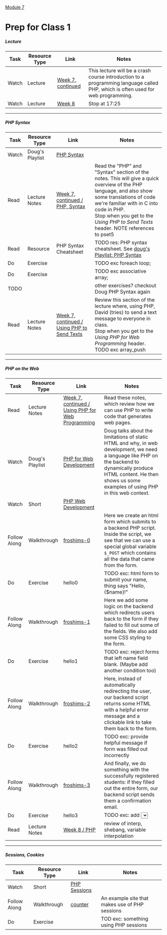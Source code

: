 [Module 7](../)

# Prep for Class 1

##### Lecture
Task | Resource Type | Link | Notes
-----|------|------|------
Watch | Lecture | <a href="https://www.youtube.com/watch?v=h_zmq88Ae3k" target="_blank">Week 7, continued</a> | This lecture will be a crash course introduction to a programming language called PHP, which is often used for web programming. 
Watch | Lecture | <a href="https://www.youtube.com/watch?v=rJeP65u84ec" target="_blank">Week 8</a> | Stop at 17:25

***

##### PHP Syntax
Task | Resource Type | Link | Notes
-----|------|------|------
Watch | Doug's Playlist | <a href="https://www.youtube.com/watch?v=abUuRqYUUaY&index=1&list=PLhQjrBD2T380EySS3Y9fBANbblTRxT5Av" target="_blank">PHP Syntax</a>
Read | Lecture Notes | <a href="http://cdn.cs50.net/2015/fall/lectures/7/w/notes7w/notes7w.html#php" target="_blank">Week 7, continued / PHP, Syntax | Read the "PHP" and "Syntax" section of the notes. This will give a quick overview of the PHP language, and also show some translations of code we're familiar with in C into code in PHP.<br>Stop when you get to the *Using PHP to Send Texts* header. NOTE references to pset5 
Read | Resource | PHP Syntax Cheatsheet | TODO res: PHP syntax cheatsheet. See <a href="https://www.youtube.com/watch?v=abUuRqYUUaY&index=1&list=PLhQjrBD2T380EySS3Y9fBANbblTRxT5Av" target="_blank">doug's Playlist: PHP Syntax</a>
Do | Exercise | | TODO exc foreach loop; 
Do | Exercise | | TODO exc associative array; 
TODO | | | other exercises? checkout Doug PHP Syntax again
Read | Lecture Notes | <a href="http://cdn.cs50.net/2015/fall/lectures/7/w/notes7w/notes7w.html#using_php_to_send_texts" target="_blank">Week 7, continued / Using PHP to Send Texts</a> | Review this section of the lecture where, using PHP, David (tries) to send a text message to everyone in class.<br>Stop when you get to the *Using PHP for Web Programming* header. <br> TODO exc array_push

***

##### PHP on the Web
Task | Resource Type | Link | Notes
-----|------|------|------
Read | Lecture Notes | <a href="http://cdn.cs50.net/2015/fall/lectures/7/w/notes7w/notes7w.html#using_php_for_web_programming" target="_blank">Week 7, continued / Using PHP for Web Programming</a> | Read these notes, which review how we can use PHP to write code that generates web pages. 
Watch | Doug's Playlist | <a href="https://www.youtube.com/watch?v=l5O-HKElXPc&list=PLhQjrBD2T380EySS3Y9fBANbblTRxT5Av&index=2" target="_blank">PHP for Web Development</a> | Doug talks about the limitations of static HTML and why, in web development, we need a language like PHP on the backend to dynamically produce HTML content. He then shows us some examples of using PHP in this web context.
Watch | Short | <a href="https://www.youtube.com/watch?v=WSKc1a25R6o&index=32&list=PLhQjrBD2T380dhmG9KMjsOQogweyjEeVQ" target="_blank">PHP Web Development</a>
Follow Along | Walkthrough | <a href="https://www.youtube.com/watch?v=-C80Qik9OWw&list=PLhQjrBD2T381f7IlC090UL9JN-PJfGoLd&index=4" target="_blank">froshims-0</a> | Here we create an html form which submits to a backend PHP script. Inside the script, we see that we can use a special global variable `$_POST` which contains all the data that came from the form.
Do | Exercise | hello0 | TODO exc: html form to submit your name, thing says "Hello, {$name}!"
Follow Along | Walkthrough | <a href="https://www.youtube.com/watch?v=blwsjq0lQb4&list=PLhQjrBD2T381f7IlC090UL9JN-PJfGoLd&index=5" target="_blank">froshims-1</a> | Here we add some logic on the backend which redirects users back to the form if they failed to fill out some of the fields. We also add some CSS styling to the form.
Do | Exercise | hello1 | TODO exc: reject forms that left name field blank. (Maybe add another condition too)
Follow Along | Walkthrough | <a href="https://www.youtube.com/watch?v=csboq6ZtqkI&index=6&list=PLhQjrBD2T381f7IlC090UL9JN-PJfGoLd" target="_blank">froshims-2</a> | Here, instead of automatically redirecting the user, our backend script returns some HTML with a helpful error message and a clickable link to take them back to the form.
Do | Exercise | hello2 | TODO exc: provide helpful message if form was filled out incorrectly
Follow Along | Walkthrough | <a href="https://www.youtube.com/watch?v=mVs7EkALBuw&index=7&list=PLhQjrBD2T381f7IlC090UL9JN-PJfGoLd" target="_blank">froshims-3</a> | And finally, we do something with the successfully registered students: if they filled out the entire form, our backend script sends them a confirmation email.
Do | Exercise | hello3 | TODO exc: add <select> to the form so that user can choose another greeting besides "Hello"
Read | Lecture Notes | <a href="http://cdn.cs50.net/2015/fall/lectures/8/m/notes8m/notes8m.html#php" target="_blank">Week 8 / PHP</a> | review of interp, shebang, variable interpolation

***

##### Sessions, Cookies
Task | Resource Type | Link | Notes
-----|------|------|------
Watch | Short | <a href="https://www.youtube.com/watch?v=YxOAJ3ekqH4&index=30&list=PLhQjrBD2T380dhmG9KMjsOQogweyjEeVQ" target="_blank">PHP Sessions</a>
Follow Along | Walkthrough | <a href="https://www.youtube.com/watch?v=D0lQ9u5d3gA&list=PLhQjrBD2T3810Z6sRJdj148H0ANU2jJcO&index=1" target="_blank">counter</a> | An example site that makes use of PHP sessions
Do | Exercise | | TOD exc: something using PHP sessions
